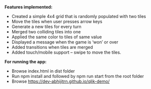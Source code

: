 **Features implemented:**

- Created a simple 4x4 grid that is randomly populated with two tiles
- Move the tiles when user presses arrow keys
- Generate a new tiles for every turn
- Merged two colliding tiles into one
- Applied the same color to tiles of same value
- Displayed a message when the game is ‘won’ or over
- Added transitions when tiles are merged
- Added touch/mobile support – swipe to move the tiles.

**For running the app:**
- Browse index.html in dist folder
- Run npm install and followed by npm run start from the root folder
- Browse https://dev-abhijitrn.github.io/qlik-demo/
